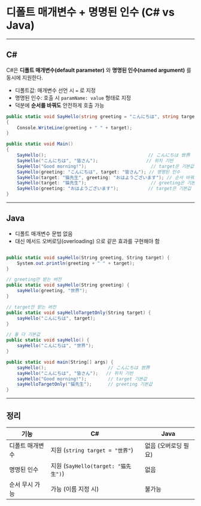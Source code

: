 # 디폴트 매개변수 + 명명된 인수 (C# vs Java)

---

## C#

C#은 **디폴트 매개변수(default parameter)** 와 **명명된 인수(named argument)** 를 동시에 지원한다.  

- 디폴트값: 매개변수 선언 시 `=` 로 지정  
- 명명된 인수: 호출 시 `paramName: value` 형태로 지정  
- 덕분에 **순서를 바꿔도** 안전하게 호출 가능

```csharp
public static void SayHello(string greeting = "こんにちは", string target = "世界")
{
    Console.WriteLine(greeting + " " + target);
}

public static void Main()
{
    SayHello();                                      // こんにちは 世界
    SayHello("こんにちは", "皆さん");                  // 위치 기반
    SayHello("Good morning!");                        // target은 기본값 사용
    SayHello(greeting: "こんにちは", target: "皆さん"); // 명명된 인수
    SayHello(target: "猫先生", greeting: "おはようございます"); // 순서 바꿔도 OK
    SayHello(target: "猫先生");                        // greeting은 기본값
    SayHello(greeting: "おはようございます");           // target은 기본값
}

```

---

## Java

- 디폴트 매개변수 문법 없음
- 대신 메서드 오버로딩(overloading) 으로 같은 효과를 구현해야 함

```csharp

public static void sayHello(String greeting, String target) {
    System.out.println(greeting + " " + target);
}

// greeting만 받는 버전
public static void sayHello(String greeting) {
    sayHello(greeting, "世界");
}

// target만 받는 버전
public static void sayHelloTargetOnly(String target) {
    sayHello("こんにちは", target);
}

// 둘 다 기본값
public static void sayHello() {
    sayHello("こんにちは", "世界");
}

public static void main(String[] args) {
    sayHello();                       // こんにちは 世界
    sayHello("こんにちは", "皆さん");   // 위치 기반
    sayHello("Good morning!");        // target 기본값
    sayHelloTargetOnly("猫先生");      // greeting 기본값
}


```

---

## 정리

| 기능       | C#                             | Java         |
| -------- | ------------------------------ | ------------ |
| 디폴트 매개변수 | 지원 (`string target = "世界"`)    | 없음 (오버로딩 필요) |
| 명명된 인수   | 지원 (`SayHello(target: "猫先生")`) | 없음           |
| 순서 무시 가능 | 가능 (이름 지정 시)                   | 불가능          |
